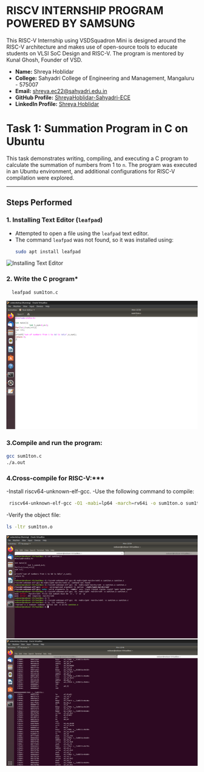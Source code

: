 # RISCV INTERNSHIP PROGRAM POWERED BY SAMSUNG 
This RISC-V Internship using VSDSquadron Mini is designed around the RISC-V architecture and makes use of open-source tools to educate students on VLSI SoC Design and RISC-V. The program is mentored by Kunal Ghosh, Founder of VSD.


- **Name:** Shreya Hoblidar 
- **College:** Sahyadri College of Engineering and Management, Mangaluru - 575007  
- **Email:** [shreya.ec22@sahyadri.edu.in](mailto:shreya.ec22@sahyadri.edu.in)  
- **GitHub Profile:** [ShreyaHoblidar-Sahyadri-ECE](https://github.com/ShreyaHoblidar-Sahyadri-ECE)  
- **LinkedIn Profile:** [Shreya Hoblidar](https://www.linkedin.com/in/shreyahoblidar/)

# Task 1: Summation Program in C on Ubuntu

This task demonstrates writing, compiling, and executing a C program to calculate the summation of numbers from 1 to `n`. The program was executed in an Ubuntu environment, and additional configurations for RISC-V compilation were explored.

---

## Steps Performed

### 1. **Installing Text Editor (`leafpad`)**
- Attempted to open a file using the `leafpad` text editor.
- The command `leafpad` was not found, so it was installed using:
  ```bash
  sudo apt install leafpad

![Installing Text Editor](https://github.com/ShreyaHoblidar-Sahyadri-ECE/ShreyaHoblidar/blob/6d8a613923f4dcdb28f42944381870f95b76b432/Task1/task%201.png)

### 2. **Write the C program***
```bash
  leafpad sum1ton.c
```
![C Program code](https://github.com/ShreyaHoblidar-Sahyadri-ECE/ShreyaHoblidar/blob/e49b71ae766534af43542706462726dfcff2fac5/Task1/task11.png)

### 3.Compile and run the program:
```bash
gcc sum1ton.c
./a.out
```
### 4.Cross-compile for RISC-V:***
-Install riscv64-unknown-elf-gcc.
-Use the following command to compile:
```bash
 riscv64-unknown-elf-gcc -O1 -mabi=lp64 -march=rv64i -o sum1ton.o sum1ton.c
```
-Verify the object file:
```bash
ls -ltr sum1ton.o
```
![Screenshot 3](https://github.com/ShreyaHoblidar-Sahyadri-ECE/ShreyaHoblidar/blob/c575a7a47de52a4622779829d5055f15e6648b63/Task1/task01.png)
![Screenshot 4](https://github.com/ShreyaHoblidar-Sahyadri-ECE/ShreyaHoblidar/blob/95288b8154562f58a43bc94a63d45badede232e8/Task1/task111.png)




